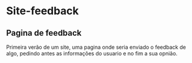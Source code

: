 # Site-feedback
 ## Pagina de feedback
 Primeira verão de um site, uma pagina onde seria enviado o feedback de algo, pedindo antes as informações do usuario e no fim a sua opnião.

